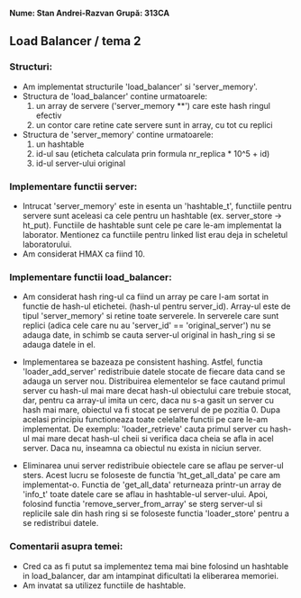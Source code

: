 
**Nume: Stan Andrei-Razvan**
**Grupă: 313CA**

## Load Balancer / tema 2

### Structuri:

* Am implementat structurile 'load_balancer' si 'server_memory'.
* Structura de 'load_balancer' contine urmatoarele:
    1. un array de servere ('server_memory **') care este hash ringul efectiv
    2. un contor care retine cate servere sunt in array, cu tot cu replici
* Structura de 'server_memory' contine urmatoarele:
    1. un hashtable
    2. id-ul sau (eticheta calculata prin formula nr_replica * 10^5 + id)
    3. id-ul server-ului original

### Implementare functii server:

* Intrucat 'server_memory' este in esenta un 'hashtable_t', functiile pentru
servere sunt aceleasi ca cele pentru un hashtable (ex. server_store -> ht_put).
Functiile de hashtable sunt cele pe care le-am implementat la laborator.
Mentionez ca functiile pentru linked list erau deja in scheletul laboratorului.
* Am considerat HMAX ca fiind 10.

### Implementare functii load_balancer:

* Am considerat hash ring-ul ca fiind un array pe care l-am sortat in
functie de hash-ul etichetei. (hash-ul pentru server_id). Array-ul este de
tipul 'server_memory' si retine toate serverele. In serverele care sunt replici
(adica cele care nu au 'server_id' == 'original_server') nu se adauga date, in
schimb se cauta server-ul original in hash_ring si se adauga datele in el.

* Implementarea se bazeaza pe consistent hashing. Astfel, functia
'loader_add_server' redistribuie datele stocate de fiecare data cand se adauga
un server nou. Distribuirea elementelor se face cautand primul server cu hash-ul
mai mare decat hash-ul obiectului care trebuie stocat, dar, pentru ca array-ul imita 
un cerc, daca nu s-a gasit un server cu hash mai mare, obiectul va fi stocat pe
serverul de pe pozitia 0. Dupa acelasi principiu functioneaza toate celelalte
functii pe care le-am implementat. De exemplu: 'loader_retrieve' cauta primul
server cu hash-ul mai mare decat hash-ul cheii si verifica daca cheia se afla
in acel server. Daca nu, inseamna ca obiectul nu exista in niciun server.

* Eliminarea unui server redistribuie obiectele care se aflau pe server-ul
sters. Acest lucru se foloseste de functia 'ht_get_all_data' pe care am implementat-o.
Functia de 'get_all_data' returneaza printr-un array de 'info_t' toate datele
care se aflau in hashtable-ul server-ului. Apoi, folosind functia 'remove_server_from_array'
se sterg server-ul si replicile sale din hash ring si se foloseste functia
'loader_store' pentru a se redistribui datele.

### Comentarii asupra temei:

* Cred ca as fi putut sa implementez tema mai bine folosind un hashtable in
load_balancer, dar am intampinat dificultati la eliberarea memoriei.
* Am invatat sa utilizez functiile de hashtable.
